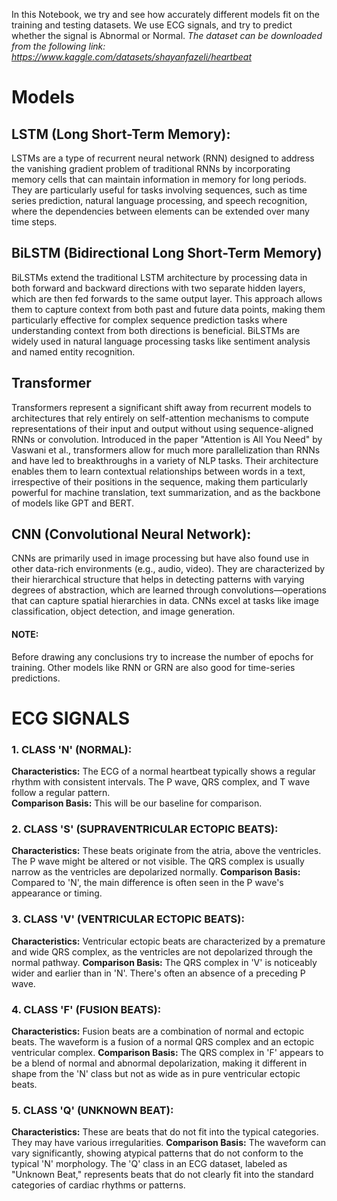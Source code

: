 In this Notebook, we try and see how accurately different models fit on the training and testing datasets.
We use ECG signals, and try to predict whether the signal is Abnormal or Normal.
_The dataset can be downloaded from the following link: https://www.kaggle.com/datasets/shayanfazeli/heartbeat_


# Models
## LSTM (Long Short-Term Memory):
LSTMs are a type of recurrent neural network (RNN) designed to address the vanishing gradient problem of traditional RNNs by incorporating memory cells that can maintain information in memory for long periods. They are particularly useful for tasks involving sequences, such as time series prediction, natural language processing, and speech recognition, where the dependencies between elements can be extended over many time steps.

## BiLSTM (Bidirectional Long Short-Term Memory)
BiLSTMs extend the traditional LSTM architecture by processing data in both forward and backward directions with two separate hidden layers, which are then fed forwards to the same output layer. This approach allows them to capture context from both past and future data points, making them particularly effective for complex sequence prediction tasks where understanding context from both directions is beneficial. BiLSTMs are widely used in natural language processing tasks like sentiment analysis and named entity recognition.

## Transformer
Transformers represent a significant shift away from recurrent models to architectures that rely entirely on self-attention mechanisms to compute representations of their input and output without using sequence-aligned RNNs or convolution. Introduced in the paper "Attention is All You Need" by Vaswani et al., transformers allow for much more parallelization than RNNs and have led to breakthroughs in a variety of NLP tasks. Their architecture enables them to learn contextual relationships between words in a text, irrespective of their positions in the sequence, making them particularly powerful for machine translation, text summarization, and as the backbone of models like GPT and BERT.

## CNN (Convolutional Neural Network):
CNNs are primarily used in image processing but have also found use in other data-rich environments (e.g., audio, video). They are characterized by their hierarchical structure that helps in detecting patterns with varying degrees of abstraction, which are learned through convolutions—operations that can capture spatial hierarchies in data. CNNs excel at tasks like image classification, object detection, and image generation.


#### NOTE:
Before drawing any conclusions try to increase the number of epochs for training. Other models like RNN or GRN are also good for time-series predictions.



# ECG SIGNALS 
 
### 1. CLASS 'N' (NORMAL): 
**Characteristics:** The ECG of a normal heartbeat typically shows a regular rhythm with 
consistent intervals. The P wave, QRS complex, and T wave follow a regular pattern.  
**Comparison Basis:** This will be our baseline for comparison.

 
### 2. CLASS 'S' (SUPRAVENTRICULAR ECTOPIC BEATS): 
**Characteristics:** These beats originate from the atria, above the ventricles. The P wave 
might be altered or not visible. The QRS complex is usually narrow as the ventricles are 
depolarized normally. 
**Comparison Basis:** Compared to 'N', the main difference is often seen in the P wave's 
appearance or timing.


 
### 3. CLASS 'V' (VENTRICULAR ECTOPIC BEATS): 
**Characteristics:** Ventricular ectopic beats are characterized by a premature and wide 
QRS complex, as the ventricles are not depolarized through the normal pathway. 
**Comparison Basis:** The QRS complex in 'V' is noticeably wider and earlier than in 'N'. There's 
often an absence of a preceding P wave.

 
### 4. CLASS 'F' (FUSION BEATS): 
**Characteristics:** Fusion beats are a combination of normal and ectopic beats. The 
waveform is a fusion of a normal QRS complex and an ectopic ventricular complex. 
**Comparison Basis:** The QRS complex in 'F' appears to be a blend of normal and abnormal 
depolarization, making it different in shape from the 'N' class but not as wide as in pure 
ventricular ectopic beats. 

### 5. CLASS 'Q' (UNKNOWN BEAT): 
**Characteristics:** These are beats that do not fit into the typical categories. They may 
have various irregularities. 
**Comparison Basis:** The waveform can vary significantly, showing atypical patterns that do not 
conform to the typical 'N' morphology. 
The 'Q' class in an ECG dataset, labeled as "Unknown Beat," represents beats that do 
not clearly fit into the standard categories of cardiac rhythms or patterns. 






















